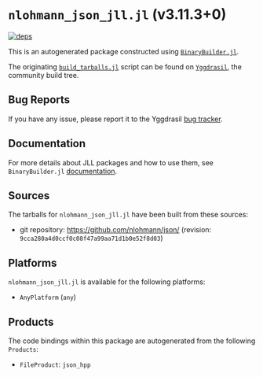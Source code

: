 # `nlohmann_json_jll.jl` (v3.11.3+0)

[![deps](https://juliahub.com/docs/nlohmann_json_jll/deps.svg)](https://juliahub.com/ui/Packages/nlohmann_json_jll/e9bOZ?page=2)

This is an autogenerated package constructed using [`BinaryBuilder.jl`](https://github.com/JuliaPackaging/BinaryBuilder.jl).

The originating [`build_tarballs.jl`](https://github.com/JuliaPackaging/Yggdrasil/blob/141c0b4472c12e33ae50f8284c3562998d78ef45/N/nlohmann_json/build_tarballs.jl) script can be found on [`Yggdrasil`](https://github.com/JuliaPackaging/Yggdrasil/), the community build tree.

## Bug Reports

If you have any issue, please report it to the Yggdrasil [bug tracker](https://github.com/JuliaPackaging/Yggdrasil/issues).

## Documentation

For more details about JLL packages and how to use them, see `BinaryBuilder.jl` [documentation](https://docs.binarybuilder.org/stable/jll/).

## Sources

The tarballs for `nlohmann_json_jll.jl` have been built from these sources:

* git repository: https://github.com/nlohmann/json/ (revision: `9cca280a4d0ccf0c08f47a99aa71d1b0e52f8d03`)

## Platforms

`nlohmann_json_jll.jl` is available for the following platforms:

* `AnyPlatform` (`any`)

## Products

The code bindings within this package are autogenerated from the following `Products`:

* `FileProduct`: `json_hpp`
